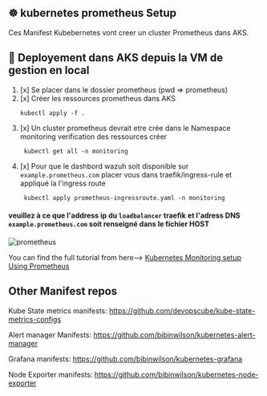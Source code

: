## ☸️ kubernetes prometheus Setup
Ces Manifest Kubebernetes vont creer un cluster Prometheus dans AKS.

## 🚀 Deployement dans AKS depuis la VM de gestion en local
1. [x] Se placer dans le dossier prometheus (pwd => prometheus)
2. [x] Créer les ressources prometheus dans AKS
    ```
    kubectl apply -f . 
   ```
3. [x]  Un cluster prometheus devrait etre crée dans le Namespace monitoring verification des ressources créer
   ```
    kubectl get all -n monitoring
   ```
4. [x]  Pour que le dashbord wazuh soit disponible sur `example.prometheus.com` placer vous dans traefik/ingress-rule et appliqué la l'ingress route 
   ```
    kubectl apply prometheus-ingressroute.yaml -n monitoring
   ```
#### veuillez à ce que l'address ip du `loadbalancer` traefik et l'adress DNS `example.prometheus.com` soit renseigné dans le fichier HOST

![prometheus](../prometheus.png)

You can find the full tutorial from here--> [Kubernetes Monitoring setup Using Prometheus](https://devopscube.com/setup-prometheus-monitoring-on-kubernetes/)
## Other Manifest repos

Kube State metrics manifests: https://github.com/devopscube/kube-state-metrics-configs

Alert manager Manifests: https://github.com/bibinwilson/kubernetes-alert-manager

Grafana manifests: https://github.com/bibinwilson/kubernetes-grafana

Node Exporter manifests: https://github.com/bibinwilson/kubernetes-node-exporter



